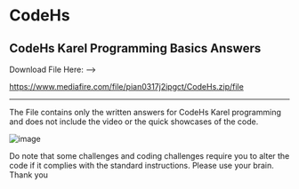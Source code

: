 # CodeHs
CodeHs Karel Programming Basics Answers
---

Download File Here: -->

https://www.mediafire.com/file/pian0317j2ipgct/CodeHs.zip/file

--------
The File contains only the written answers for CodeHs Karel programming and does not include the video or the quick showcases of the code.

![image](https://github.com/Themanhimself115/CodeHs/assets/117300149/78c90be7-2d32-4ba3-88db-8b4ae646cba6)


Do note that some challenges and coding challenges require you to alter the code if it complies with the standard instructions.
Please use your brain.
Thank you

